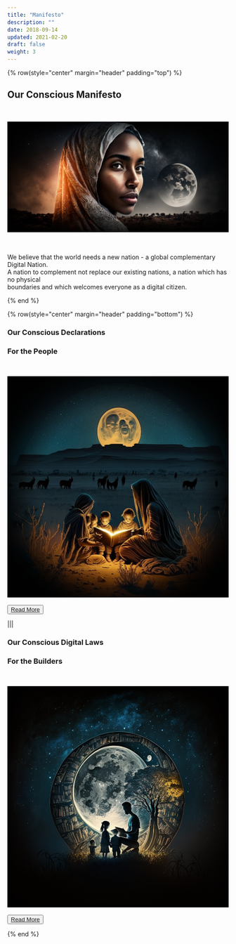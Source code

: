 ```yaml
---
title: "Manifesto"
description: ""
date: 2018-09-14
updated: 2021-02-20
draft: false
weight: 3
---
```


<div class="container mx-auto">

<!-- section 1 (co-found) -->

{% row(style="center" margin="header" padding="top") %}

## Our Conscious Manifesto

<br>

![Image](img/manifesto2.png#xl#mx-auto)

<br>

We believe that the world needs a new nation - a global complementary Digital Nation.
<br>
A nation to complement not replace our existing nations, a nation which has no physical<br> boundaries and which welcomes everyone as a digital citizen.

{% end %}

<!-- section 2 (co-found) -->

{% row(style="center" margin="header" padding="bottom") %}

### Our Conscious Declarations

###  **For the People**

<br>

![Image](img/people.png#medium#mx-auto)

<button>[Read More](/manifesto/declaration/)</button>

|||

### Our Conscious Digital Laws

### **For the Builders**

<br>

![Image](img/people2.png#medium#mx-auto)



<button>[Read More](/manifesto/laws/)</button>

{% end %}

</div>